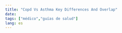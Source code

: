 ```yaml
---
title: "Copd Vs Asthma Key Differences And Overlap"
date: 
tags: ["médico","guías de salud"]
lang: es
---
```



